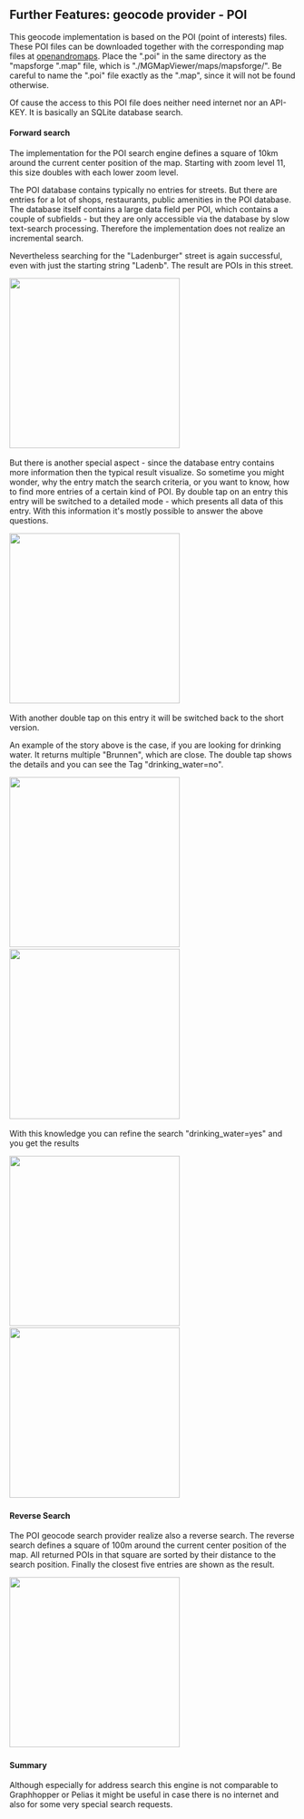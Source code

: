 ## Further Features: geocode provider - POI

This geocode implementation is based on the POI (point of interests) files. These POI files can be downloaded together with the corresponding map files 
at [openandromaps](https://www.openandromaps.org/). Place the ".poi" in the same directory as the "mapsforge ".map" file, which is 
"./MGMapViewer/maps/mapsforge/".
Be careful to name the ".poi" file exactly as the ".map", since it will not be found otherwise.

Of cause the access to this POI file does neither need internet nor an API-KEY.
It is basically an SQLite database search. 



#### Forward search

The implementation for the POI search engine defines a square of 10km around the current
center position of the map. Starting with zoom level 11, this size doubles with each lower
zoom level. 

The POI database contains typically no entries for streets. But there are entries for a lot of shops, 
restaurants, public amenities in the POI database. The database itself contains a large data field per POI,
which contains a couple of subfields - but they are only accessible via the database by slow text-search
processing. Therefore the implementation does not realize an incremental search.

Nevertheless searching for the "Ladenburger" street is again successful, even with just the starting string "Ladenb".
The result are POIs in this street. 
 
<img src="./poi1.png" width="300" />&nbsp; 

But there is another special aspect - since the database entry contains more information
then the typical result visualize. So sometime you might wonder, why the entry match the search criteria, or you 
want to know, how to find more entries of a certain kind of POI. By double tap on an entry this entry will be switched 
to a detailed mode - which presents all data of this entry. With this information it's mostly possible to answer the 
above questions. 
 
<img src="./poi2.png" width="300" />&nbsp; 

With another double tap on this entry it will be switched back to the short version. 

An example of the story above is the case, if you are looking for drinking water.
It returns multiple "Brunnen", which are close. The double tap shows the details and
you can see the Tag "drinking_water=no".

<img src="./poi4.png" width="300" />&nbsp; 
<img src="./poi5.png" width="300" />&nbsp; 

With this knowledge you can refine the search "drinking_water=yes" and you get the results

<img src="./poi6.png" width="300" />&nbsp; 
<img src="./poi7.png" width="300" />&nbsp; 


#### Reverse Search 

The POI geocode search provider realize also a reverse search. The reverse search
defines a square of 100m around the current center position of the map.
All returned POIs in that square are sorted by their distance to the search position.
Finally the closest five entries are shown as the result.

<img src="./poi3.png" width="300" />&nbsp; 

#### Summary

Although especially for address search this engine is not comparable to Graphhopper or Pelias
it might be useful in case there is no internet and also for some very special search
requests. 
